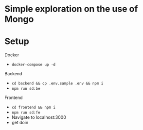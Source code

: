 # Simple exploration on the use of Mongo

# Setup

Docker
- `docker-compose up -d`

Backend
- `cd backend && cp .env.sample .env && npm i`
- `npm run sd:be`

Frontend
- `cd frontend && npm i`
- `npm run sd:fe`
- Navigate to localhost:3000
- get doin
